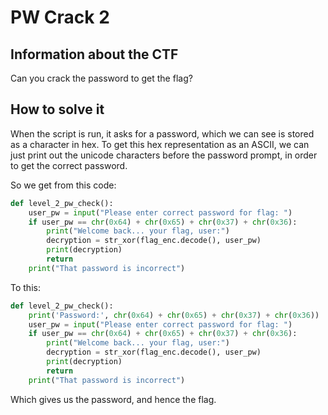 # PW Crack 2

## Information about the CTF
Can you crack the password to get the flag?

## How to solve it
When the script is run, it asks for a password, which we can see is stored as a character in hex. To get this hex representation as an ASCII, we can just print out the unicode characters before the password prompt, in order to get the correct password. 

So we get from this code:
```python
def level_2_pw_check():
    user_pw = input("Please enter correct password for flag: ")
    if user_pw == chr(0x64) + chr(0x65) + chr(0x37) + chr(0x36):
        print("Welcome back... your flag, user:")
        decryption = str_xor(flag_enc.decode(), user_pw)
        print(decryption)
        return
    print("That password is incorrect")
```

To this:
```python
def level_2_pw_check():
    print('Password:', chr(0x64) + chr(0x65) + chr(0x37) + chr(0x36))
    user_pw = input("Please enter correct password for flag: ")
    if user_pw == chr(0x64) + chr(0x65) + chr(0x37) + chr(0x36):
        print("Welcome back... your flag, user:")
        decryption = str_xor(flag_enc.decode(), user_pw)
        print(decryption)
        return
    print("That password is incorrect")
```

Which gives us the password, and hence the flag.
